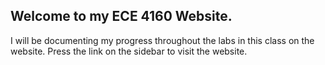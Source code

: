 ## Welcome to my ECE 4160 Website.

I will be documenting my progress throughout the labs in this class on the website. Press the link on the sidebar to visit the website.
